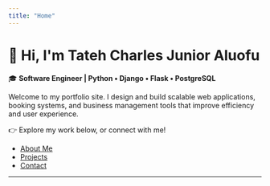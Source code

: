 ```yaml
---
title: "Home"
---
```


# 👋 Hi, I'm Tateh Charles Junior Aluofu  

🎓 **Software Engineer | Python • Django • Flask • PostgreSQL**  

Welcome to my portfolio site. I design and build scalable web applications, booking systems, and business management tools that improve efficiency and user experience.  

👉 Explore my work below, or connect with me!  

- [About Me](about)  
- [Projects](projects)  
- [Contact](contact)  

---
